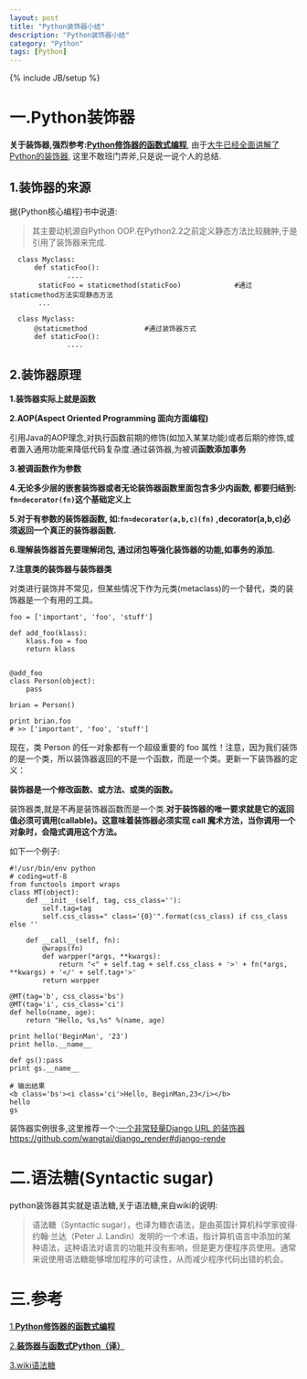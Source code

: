 ```yaml
---
layout: post
title: "Python装饰器小结"
description: "Python装饰器小结"
category: "Python"
tags: [Python]
---
```

{% include JB/setup %}

<h1>一.Python装饰器</h1>

<p><strong>关于装饰器,强烈参考:<a href="http://coolshell.cn/articles/11265.html">Python修饰器的函数式编程</a></strong>, 由于<a href="http://coolshell.cn/articles/11265.html">大牛已经全面讲解了Python的装饰器</a>, 这里不敢班门弄斧,只是说一说个人的总结.</p>

<h2>1.装饰器的来源</h2>

<p>据{Python核心编程}书中说道:</p>

<blockquote>
  <p>其主要动机源自Python OOP.在Python2.2之前定义静态方法比较臃肿,于是引用了装饰器来完成.</p>
</blockquote>

<pre><code>  class Myclass:
      def staticFoo():
              ....
       staticFoo = staticmethod(staticFoo)             #通过staticmethod方法实现静态方法
       ...

  class Myclass:
      @staticmethod              #通过装饰器方式
      def staticFoo():
              ....
</code></pre>

<!--more-->

<h2>2.装饰器原理</h2>

<p><strong>1.装饰器实际上就是函数</strong></p>

<p><strong>2.AOP(Aspect Oriented Programming 面向方面编程)</strong></p>

<p>引用Java的AOP理念,对执行函数前期的修饰(如加入某某功能)或者后期的修饰,或者置入通用功能来降低代码复杂度.通过装饰器,为被调<strong>函数添加事务</strong></p>

<p><strong>3.被调函数作为参数</strong></p>

<p><strong>4.无论多少层的嵌套装饰器或者无论装饰器函数里面包含多少内函数, 都要归结到:  <code>fn=decorator(fn)</code>这个基础定义上</strong></p>

<p><strong>5.对于有参数的装饰器函数, 如:<code>fn=decorator(a,b,c)(fn)</code> ,decorator(a,b,c)必须返回一个真正的装饰器函数.</strong></p>

<p><strong>6.理解装饰器首先要理解闭包, 通过闭包等强化装饰器的功能,如事务的添加.</strong></p>

<p><strong>7.注意类的装饰器与装饰器类</strong></p>

<p>对类进行装饰并不常见，但某些情况下作为元类(metaclass)的一个替代，类的装饰器是一个有用的工具。</p>

<pre><code>foo = ['important', 'foo', 'stuff']

def add_foo(klass):
    klass.foo = foo
    return klass


@add_foo
class Person(object):
    pass

brian = Person()

print brian.foo
# &gt;&gt; ['important', 'foo', 'stuff']
</code></pre>

<p>现在，类 Person 的任一对象都有一个超级重要的 foo 属性！注意，因为我们装饰的是一个类，所以装饰器返回的不是一个函数，而是一个类。更新一下装饰器的定义：</p>

<p><strong>装饰器是一个修改函数、或方法、或类的函数。</strong></p>

<p>装饰器类,就是不再是装饰器函数而是一个类.<strong>对于装饰器的唯一要求就是它的返回值必须可调用(callable)。这意味着装饰器必须实现 <strong>call</strong> 魔术方法，当你调用一个对象时，会隐式调用这个方法。</strong></p>

<p>如下一个例子:</p>

<pre><code>#!/usr/bin/env python
# coding=utf-8
from functools import wraps
class MT(object):
    def __init__(self, tag, css_class=''):
        self.tag=tag
        self.css_class=" class='{0}'".format(css_class) if css_class else ''

    def __call__(self, fn):
        @wraps(fn)
        def warpper(*args, **kwargs):
            return "&lt;" + self.tag + self.css_class + '&gt;' + fn(*args, **kwargs) + '&lt;/' + self.tag+'&gt;'
        return warpper

@MT(tag='b', css_class='bs')
@MT(tag='i', css_class='ci')
def hello(name, age):
    return "Hello, %s,%s" %(name, age) 

print hello('BeginMan', '23')
print hello.__name__

def gs():pass
print gs.__name__

# 输出结果
&lt;b class='bs'&gt;&lt;i class='ci'&gt;Hello, BeginMan,23&lt;/i&gt;&lt;/b&gt;
hello
gs
</code></pre>

<p>装饰器实例很多,这里推荐一个:<a href="https://github.com/BeginMan/django_render">一个非常轻量Django URL 的装饰器 https://github.com/wangtai/django_render#django-rende</a></p>

<h1>二.语法糖(Syntactic sugar)</h1>

<p>python装饰器其实就是语法糖,关于语法糖,来自wiki的说明:</p>

<blockquote>
  <p>语法糖（Syntactic sugar），也译为糖衣语法，是由英国计算机科学家彼得·约翰·兰达（Peter J. Landin）发明的一个术语，指计算机语言中添加的某种语法，这种语法对语言的功能并没有影响，但是更方便程序员使用。通常来说使用语法糖能够增加程序的可读性，从而减少程序代码出错的机会。</p>
</blockquote>

<h1>三.参考</h1>

<p><a href="http://coolshell.cn/articles/11265.html">1.<strong>Python修饰器的函数式编程</strong></a></p>

<p><a href="http://youngsterxyf.github.io/2013/01/04/Decorators-and-Functional-Python/">2.<strong>装饰器与函数式Python（译）</strong></a></p>

<p><a href="http://zh.wikipedia.org/zh-cn/%E8%AF%AD%E6%B3%95%E7%B3%96">3.wiki语法糖</a></p>
